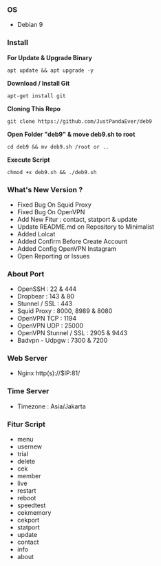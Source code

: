 
### OS
* Debian 9

### Install
**For Update & Upgrade Binary**
```
apt update && apt upgrade -y
```
**Download / Install Git**
```
apt-get install git
```
**Cloning This Repo**
```
git clone https://github.com/JustPandaEver/deb9
```
**Open Folder "deb9" & move deb9.sh to root**
```
cd deb9 && mv deb9.sh /root or ..
```
**Execute Script**
```
chmod +x deb9.sh && ./deb9.sh
```

### What's New Version ?
* Fixed Bug On Squid Proxy
* Fixed Bug On OpenVPN
* Add New Fitur : contact, statport & update
* Update README.md on Repository to Minimalist
* Added Lolcat
* Added Confirm Before Create Account
* Added Config OpenVPN Instagram
* Open Reporting or Issues

### About Port
* OpenSSH               : 22 & 444
* Dropbear              : 143 & 80
* Stunnel / SSL         : 443
* Squid Proxy           : 8000, 8989 & 8080
* OpenVPN TCP           : 1194
* OpenVPN UDP           : 25000
* OpenVPN Stunnel / SSL : 2905 & 9443
* Badvpn - Udpgw        : 7300 & 7200

### Web Server
* Nginx http(s)://$IP:81/

### Time Server
* Timezone : Asia/Jakarta

### Fitur Script
* menu
* usernew
* trial
* delete
* cek
* member
* live
* restart
* reboot
* speedtest
* cekmemory
* cekport
* statport
* update
* contact
* info
* about
